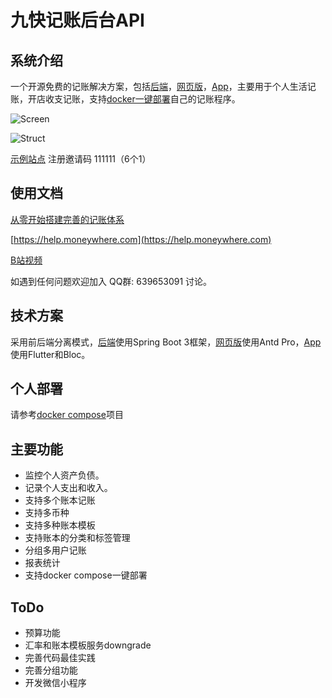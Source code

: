 # 九快记账后台API

## 系统介绍

一个开源免费的记账解决方案，包括[后端](https://github.com/getmoneynote/moneynote-api)，[网页版](https://github.com/getmoneynote/moneywhere-user-fe)，[App](https://github.com/getmoneynote/moneywhere_user_flutter)，主要用于个人生活记账，开店收支记账，支持[docker一键部署](https://github.com/getmoneynote/docker-compose-moneywhere)自己的记账程序。


![Screen](https://raw.githubusercontent.com/getmoneynote/moneynote-api/main/screencapture.png "Screen Shot")


![Struct](https://raw.githubusercontent.com/getmoneynote/docker-compose-moneywhere/main/struct.png "Struct")

[示例站点](https://demo.moneywhere.com)  注册邀请码 111111（6个1）

## 使用文档
[从零开始搭建完善的记账体系](https://sspai.com/post/58025)

[https://help.moneywhere.com](https://help.moneywhere.com)

[B站视频](https://www.bilibili.com/video/BV1vz4y1i7dz)

如遇到任何问题欢迎加入 QQ群: 639653091 讨论。

## 技术方案
采用前后端分离模式，[后端](https://github.com/getmoneynote/moneynote-api)使用Spring Boot 3框架，[网页版](https://github.com/getmoneynote/moneywhere-user-fe)使用Antd Pro，[App](https://github.com/getmoneynote/moneywhere_user_flutter)使用Flutter和Bloc。

## 个人部署
请参考[docker compose](https://github.com/getmoneynote/docker-compose-moneywhere)项目

## 主要功能

- 监控个人资产负债。
- 记录个人支出和收入。
- 支持多个账本记账
- 支持多币种
- 支持多种账本模板
- 支持账本的分类和标签管理
- 分组多用户记账
- 报表统计
- 支持docker compose一键部署

## ToDo
- 预算功能
- 汇率和账本模板服务downgrade
- 完善代码最佳实践
- 完善分组功能
- 开发微信小程序
